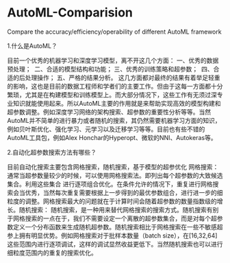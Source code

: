 # AutoML-Comparision
Compare the accuracy/efficiency/operability of different AutoML framework


1.什么是AutoML？

目前一个优秀的机器学习和深度学习模型，离不开这几个方面：
​	一、优秀的数据预处理；
​	二、合适的模型结构和功能；
​	三、优秀的训练策略和超参数；
​	四、合适的后处理操作；
​	五、严格的结果分析。
​	这几方面都对最终的结果有着举足轻重的影响，这也是目前的数据工程师和学者们的主要工作。但由于这每一方面都十分繁琐，尤其是在构建模型和训练模型上。而大部分情况下，这些工作有无须过深专业知识就能使用起来。所以AutoML主要的作用就是来帮助实现高效的模型构建和超参数调整。例如深度学习网络的架构搜索、超参数的重要性分析等等。当然AutoML并不简单的进行暴力或者随机的搜索，其仍然需要机器学习方面的知识，例如贝叶斯优化、强化学习、元学习以及迁移学习等等。目前也有些不错的AutoML工具包，例如Alex Honchar的Hyperopt、微软的NNI、Autokeras等。

2.自动化超参数搜索方法有哪些？

目前自动化搜索主要包含网格搜索，随机搜索，基于模型的超参优化
​	网格搜索：
​	 通常当超参数量较少的时候，可以使用网格搜索法。即列出每个超参数的大致候选集合。利用这些集合	 进行逐项组合优化。在条件允许的情况下，重复进行网格搜索会当优秀，当然每次重复需要根据上一步得到的最优参数组合，进行进一步的细粒度的调整。网格搜索最大的问题就在于计算时间会随着超参数的数量指数级的增长。
​	随机搜索：
​	 随机搜索，是一种用来替代网格搜索的搜索方式。随机搜索有别于网格搜索的一点在于，我们不需要设定一个离散的超参数集合，而是对每个超参数定义一个分布函数来生成随机超参数。随机搜索相比于网格搜索在一些不敏感超参上拥有明显优势。例如网格搜索对于批样本数量（batch size），在[16,32,64]这些范围内进行逐项调试，这样的调试显然收益更低下。当然随机搜索也可以进行细粒度范围内的重复的搜索优化。
